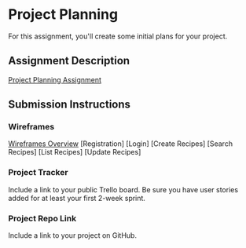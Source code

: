 # Project Planning
For this assignment, you'll create some initial plans for your project.

## Assignment Description
[Project Planning Assignment](https://education.launchcode.org/liftoff/modules/assignments/project-planning)

## Submission Instructions

### Wireframes
[Wireframes Overview](https://miro.com/app/board/uXjVPHZazTM=/)
[Registration]
[Login]
[Create Recipes]
[Search Recipes]
[List Recipes]
[Update Recipes]



### Project Tracker

Include a link to your public Trello board. Be sure you have user stories added for at least your first 2-week sprint.

### Project Repo Link

Include a link to your project on GitHub.
